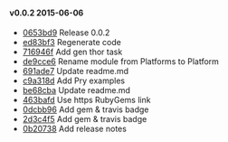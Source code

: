 #### v0.0.2 2015-06-06

- [0653bd9](https://github.com/bootstraponline/sauce_platforms/commit/0653bd9dfbd53343c50837bdc5d3dd6809f192ce) Release 0.0.2
- [ed83bf3](https://github.com/bootstraponline/sauce_platforms/commit/ed83bf3fde8b03702a1c97d48749b6e2648ce33a) Regenerate code
- [716946f](https://github.com/bootstraponline/sauce_platforms/commit/716946ff1e797584e916b5c4ef8a1440266059cc) Add gen thor task
- [de9cce6](https://github.com/bootstraponline/sauce_platforms/commit/de9cce64e10bf9eb187b0301c789d08bfa21aea4) Rename module from Platforms to Platform
- [691ade7](https://github.com/bootstraponline/sauce_platforms/commit/691ade7e08b954c395a409de56eab8f2031ee683) Update readme.md
- [c9a318d](https://github.com/bootstraponline/sauce_platforms/commit/c9a318d1d63d9d418036ab9664cd1d6e636c6a25) Add Pry examples
- [be68cba](https://github.com/bootstraponline/sauce_platforms/commit/be68cba08fa394fdff7751fd19a1321836af3e72) Update readme.md
- [463bafd](https://github.com/bootstraponline/sauce_platforms/commit/463bafd1be6274c5e9895c7c35cb18d8bf9cb2eb) Use https RubyGems link
- [0dcbb96](https://github.com/bootstraponline/sauce_platforms/commit/0dcbb96cda8e4d9c18d2b590e51438d88090318f) Add gem & travis badge
- [2d3c4f5](https://github.com/bootstraponline/sauce_platforms/commit/2d3c4f59dc82db9ac8e39a385557a8092a5e992b) Add gem & travis badge
- [0b20738](https://github.com/bootstraponline/sauce_platforms/commit/0b20738cf8bdf7ceff7bdbf85ddfb23f055e323b) Add release notes